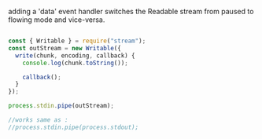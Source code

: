 

adding a 'data' event handler switches the Readable stream from paused to flowing mode and vice-versa.

```javascript

const { Writable } = require("stream");
const outStream = new Writable({
  write(chunk, encoding, callback) {
    console.log(chunk.toString());

    callback();
  }
});

process.stdin.pipe(outStream);

//works same as :
//process.stdin.pipe(process.stdout); 

```







